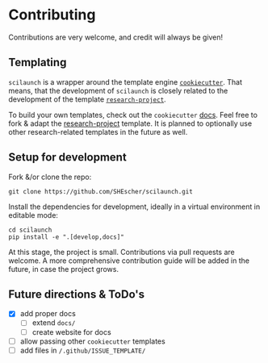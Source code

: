 # Contributing

Contributions are very welcome, and credit will always be given!

## Templating
`scilaunch` is a wrapper around the template engine [`cookiecutter`](https://github.com/cookiecutter/cookiecutter).
That means, that the development of `scilaunch` is closely related to the development of the template [`research-project`](https://github.com/SHEscher/research-project).

To build your own templates, check out the `cookiecutter` [docs](https://cookiecutter.readthedocs.io/en/stable/index.html).
Feel free to fork & adapt the [research-project](https://github.com/SHEscher/research-project) template.
It is planned to optionally use other research-related templates in the future as well.

## Setup for development

Fork &/or clone the repo:

```shell
git clone https://github.com/SHEscher/scilaunch.git
```

Install the dependencies for development,
ideally in a virtual environment in editable mode:

```shell
cd scilaunch
pip install -e ".[develop,docs]"
```

At this stage, the project is small. Contributions via pull requests are welcome.
A more comprehensive contribution guide will be added in the future, in case the project grows.

## Future directions & ToDo's

- [x] add proper docs
  - [ ] extend `docs/`
  - [ ] create website for docs
- [ ] allow passing other `cookiecutter` templates
- [ ] add files in `/.github/ISSUE_TEMPLATE/`
